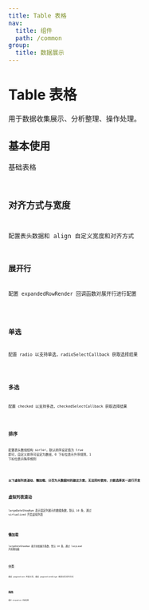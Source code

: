 ```yaml
---
title: Table 表格
nav:
  title: 组件
  path: /common
group:
  title: 数据展示
---
```


# Table 表格

用于数据收集展示、分析整理、操作处理。

## 基本使用

基础表格 <code src="./demos/index1.tsx"/>

## 对齐方式与宽度

配置表头数据和 align 自定义宽度和对齐方式 <code src="./demos/index2.tsx"/>

## 展开行

配置 expandedRowRender 回调函数对展开行进行配置

<code src="./demos/index3.tsx" />

## 单选

配置 radio 以支持单选，radioSelectCallback 获取选择结果

<code src="./demos/index4.tsx" />

## 多选

配置 checked 以支持多选，checkedSelectCallback 获取选择结果

<code src="./demos/index5.tsx" />

## 排序

配置表头数组结构 sorter，默认排序设定值为 true 即可，自定义排序可设定为数组，0 下标位表示升序规则，1 下标位表示降序规则

<code src="./demos/index6.tsx" />

### 以下虚拟列表滚动、懒加载、分页为大数据时的建议方案，无法同时使用，只能选择其一进行开发

## 虚拟列表滚动

largeDateShowNum 表示固定列展示的数据条数，默认 10 条，通过 virtualized 开启虚拟列表

<code src="./demos/index7.tsx" />

## 懒加载

largeDateShowNum 表示初始展示条数，默认 10 条，通过 lazyLoad 开启懒加载

<code src="./demos/index8.tsx" />

## 分页

通过 pagination 开启分页，通过 paginationAlign 改变分页对齐方式

<code src="./demos/index9.tsx" />

## 拖拽

通过 dropabled 开启拖拽

<code src="./demos/index10.tsx" />

<API />
